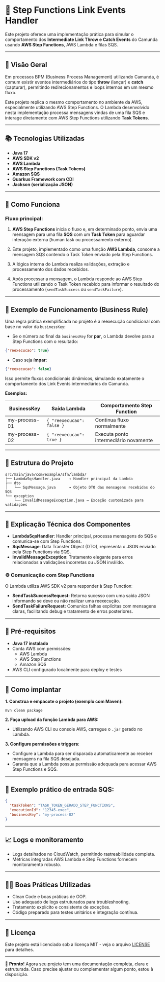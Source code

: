 # 📌 Step Functions Link Events Handler

Este projeto oferece uma implementação prática para simular o comportamento dos **Intermediate Link Throw e Catch Events** do Camunda usando **AWS Step Functions**, AWS Lambda e filas SQS.

---

## 🚩 Visão Geral

Em processos BPM (Business Process Management) utilizando Camunda, é comum existir eventos intermediários do tipo **throw** (lançar) e **catch** (capturar), permitindo redirecionamentos e loops internos em um mesmo fluxo.

Este projeto replica o mesmo comportamento no ambiente da AWS, especialmente utilizando AWS Step Functions. O Lambda desenvolvido nesta implementação processa mensagens vindas de uma fila SQS e interage diretamente com AWS Step Functions utilizando **Task Tokens**.

---

## 📚 Tecnologias Utilizadas

- **Java 17**
- **AWS SDK v2**
- **AWS Lambda**
- **AWS Step Functions (Task Tokens)**
- **Amazon SQS**
- **Quarkus Framework com CDI**
- **Jackson (serialização JSON)**

---

## 🚀 Como Funciona

### Fluxo principal:

1. **AWS Step Functions** inicia o fluxo e, em determinado ponto, envia uma mensagem para uma fila **SQS** com um **Task Token** para aguardar interação externa (human task ou processamento externo).

2. Este projeto, implementado como uma função **AWS Lambda**, consome a mensagem SQS contendo o Task Token enviado pela Step Functions.

3. A lógica interna do Lambda realiza validações, extração e processamento dos dados recebidos.

4. Após processar a mensagem, o Lambda responde ao AWS Step Functions utilizando o Task Token recebido para informar o resultado do processamento (`sendTaskSuccess` ou `sendTaskFailure`).

---

## 📌 Exemplo de Funcionamento (Business Rule)

Uma regra prática exemplificada no projeto é a reexecução condicional com base no valor da `businessKey`:

- Se o número ao final da `businessKey` for **par**, o Lambda devolve para a Step Functions com o resultado:

```json
{"reexecucao": true}
```

- Caso seja **ímpar**:

```json
{"reexecucao": false}
```

Isso permite fluxos condicionais dinâmicos, simulando exatamente o comportamento dos Link Events intermediários do Camunda.

**Exemplos:**

| BusinessKey        | Saída Lambda               | Comportamento Step Function |
|--------------------|----------------------------|-----------------------------|
| my-process-01      | `{ "reexecucao": false }`  | Continua fluxo normalmente  |
| my-process-02      | `{ "reexecucao": true }`   | Executa ponto intermediário novamente |

---

## 🧩 Estrutura do Projeto

```text
src/main/java/com/example/sfn/lambda/
├── LambdaSqsHandler.java    → Handler principal da Lambda
├── dto
│   └── SqsMessage.java      → Objeto DTO das mensagens recebidas do SQS
└── exception
    └── InvalidMessageException.java → Exceção customizada para validações
```

---

## 🔨 Explicação Técnica dos Componentes

- **LambdaSqsHandler**: Handler principal, processa mensagens do SQS e comunica-se com Step Functions.
- **SqsMessage**: Data Transfer Object (DTO), representa o JSON enviado pela Step Functions via SQS.
- **InvalidMessageException**: Tratamento elegante para erros relacionados a validações incorretas ou JSON inválido.

### ⚙️ Comunicação com Step Functions

O Lambda utiliza AWS SDK v2 para responder à Step Function:

- **SendTaskSuccessRequest:** Retorna sucesso com uma saída JSON informando se deve ou não realizar uma reexecução.
- **SendTaskFailureRequest:** Comunica falhas explícitas com mensagens claras, facilitando debug e tratamento de erros posteriores.

---

## 📌 Pré-requisitos

- **Java 17 instalado**
- Conta AWS com permissões:
   - AWS Lambda
   - AWS Step Functions
   - Amazon SQS
- AWS CLI configurado localmente para deploy e testes

---

## 🚀 Como implantar

**1. Construa e empacote o projeto (exemplo com Maven):**

```shell
mvn clean package
```

**2. Faça upload da função Lambda para AWS:**

- Utilizando AWS CLI ou console AWS, carregue o `.jar` gerado no Lambda.

**3. Configure permissões e triggers:**

- Configure a Lambda para ser disparada automaticamente ao receber mensagens na fila SQS desejada.
- Garanta que a Lambda possua permissão adequada para acessar AWS Step Functions e SQS.

---

## 🎯 Exemplo prático de entrada SQS:

```json
{
  "taskToken": "TASK_TOKEN_GERADO_STEP_FUNCTIONS",
  "executionId": "12345-exec",
  "businessKey": "my-process-02"
}
```

---

## 📈 Logs e monitoramento

- Logs detalhados no CloudWatch, permitindo rastreabilidade completa.
- Métricas integradas AWS Lambda e Step Functions fornecem monitoramento robusto.

---

## 🧑‍💻 Boas Práticas Utilizadas

- Clean Code e boas práticas de OOP.
- Uso adequado de logs estruturados para troubleshooting.
- Tratamento explícito e consistente de exceções.
- Código preparado para testes unitários e integração contínua.

---

## 📄 Licença

Este projeto está licenciado sob a licença MIT - veja o arquivo [LICENSE](LICENSE) para detalhes.

---

📢 **Pronto!** Agora seu projeto tem uma documentação completa, clara e estruturada. Caso precise ajustar ou complementar algum ponto, estou à disposição.
